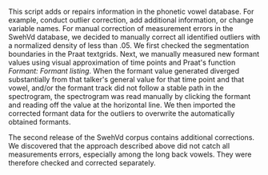 This script adds or repairs information in the phonetic vowel database. For example, conduct outlier correction, add additional information, or change variable names. For manual correction of measurement errors in the SwehVd database, we decided to manually correct all identified outliers with a normalized density of less than .05. We first checked the segmentation boundaries in the Praat textgrids. Next, we manually measured new formant values using visual approximation of time points and Praat's function *Formant: Formant listing*. When the formant value generated diverged substantially from that talker's general value for that time point and that vowel, and/or the formant track did not follow a stable path in the spectrogram, the spectrogram was read manually by clicking the formant and reading off the value at the horizontal line. We then imported the corrected formant data for the outliers to overwrite the automatically obtained formants.

The second release of the SwehVd corpus contains additional corrections. We discovered that the approach described above did not catch all measurements errors, especially among the long back vowels. They were therefore checked and corrected separately.